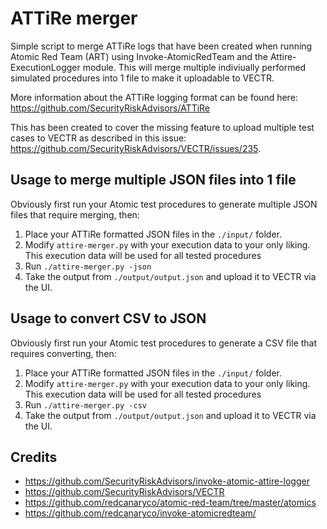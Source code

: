 # ATTiRe merger
Simple script to merge ATTiRe logs that have been created when running Atomic Red Team (ART) using Invoke-AtomicRedTeam and the Attire-ExecutionLogger module.
This will merge multiple indiviually performed simulated procedures into 1 file to make it uploadable to VECTR.

More information about the ATTiRe logging format can be found here: https://github.com/SecurityRiskAdvisors/ATTiRe

This has been created to cover the missing feature to upload multiple test cases to VECTR as described in this issue: https://github.com/SecurityRiskAdvisors/VECTR/issues/235.

## Usage to merge multiple JSON files into 1 file

Obviously first run your Atomic test procedures to generate multiple JSON files that require merging, then:

1. Place your ATTiRe formatted JSON files in the `./input/` folder.
2. Modify `attire-merger.py` with your execution data to your only liking. This execution data will be used for all tested procedures
3. Run `./attire-merger.py -json`
4. Take the output from `./output/output.json` and upload it to VECTR via the UI.

## Usage to convert CSV to JSON

Obviously first run your Atomic test procedures to generate a CSV file that requires converting, then:

1. Place your ATTiRe formatted JSON files in the `./input/` folder.
2. Modify `attire-merger.py` with your execution data to your only liking. This execution data will be used for all tested procedures
3. Run `./attire-merger.py -csv`
4. Take the output from `./output/output.json` and upload it to VECTR via the UI.

## Credits

* https://github.com/SecurityRiskAdvisors/invoke-atomic-attire-logger
* https://github.com/SecurityRiskAdvisors/VECTR
* https://github.com/redcanaryco/atomic-red-team/tree/master/atomics
* https://github.com/redcanaryco/invoke-atomicredteam/